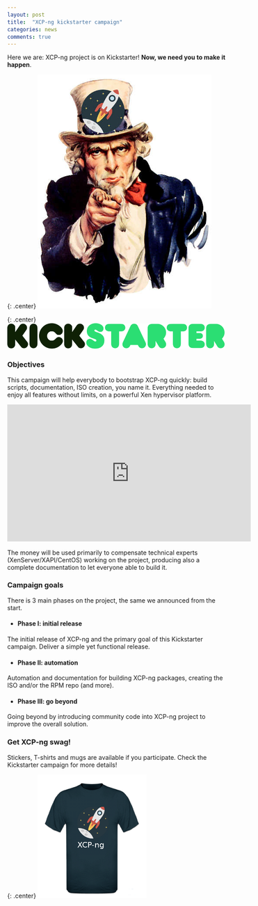 ```yaml
---
layout: post
title:  "XCP-ng kickstarter campaign"
categories: news
comments: true
---
```


Here we are: XCP-ng project is on Kickstarter! **Now, we need you to make it happen**.

{: .center}
![](/assets/images/weneedyou.jpg)

{: .center}
![](/assets/images/kslogo.png)

### Objectives

This campaign will help everybody to bootstrap XCP-ng quickly: build scripts, documentation, ISO creation, you name it. Everything needed to enjoy all features without limits, on a powerful Xen hypervisor platform.

<iframe width="560" height="315" src="https://www.youtube.com/embed/SWkdmC9yx90" frameborder="0" allow="autoplay; encrypted-media" allowfullscreen></iframe>

The money will be used primarily to compensate technical experts (XenServer/XAPI/CentOS) working on the project, producing also a complete documentation to let everyone able to build it.

### Campaign goals

There is 3 main phases on the project, the same we announced from the start.

* #### Phase I: initial release

The initial release of XCP-ng and the primary goal of this Kickstarter campaign. Deliver a simple yet functional release.

* #### Phase II: automation

Automation and documentation for building XCP-ng packages, creating the ISO and/or the RPM repo (and more).

* #### Phase III: go beyond

Going beyond by introducing community code into XCP-ng project to improve the overall solution.


### Get XCP-ng swag!

Stickers, T-shirts and mugs are available if you participate. Check the Kickstarter campaign for more details!

{: .center}
![](/assets/images/tees.png)